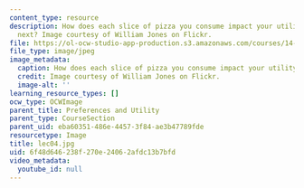 ```yaml
---
content_type: resource
description: How does each slice of pizza you consume impact your utility for the
  next? Image courtesy of William Jones on Flickr.
file: https://ol-ocw-studio-app-production.s3.amazonaws.com/courses/14-01sc-principles-of-microeconomics-fall-2011/6f48d646238f270e24062afdc13b7bfd_lec04.jpg
file_type: image/jpeg
image_metadata:
  caption: How does each slice of pizza you consume impact your utility for the next?
  credit: Image courtesy of William Jones on Flickr.
  image-alt: ''
learning_resource_types: []
ocw_type: OCWImage
parent_title: Preferences and Utility
parent_type: CourseSection
parent_uid: eba60351-486e-4457-3f84-ae3b47789fde
resourcetype: Image
title: lec04.jpg
uid: 6f48d646-238f-270e-2406-2afdc13b7bfd
video_metadata:
  youtube_id: null
---
```

